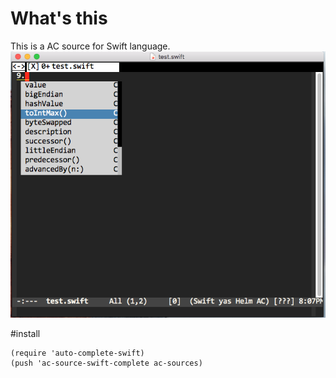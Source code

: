 # What's this

This is a AC  source for Swift language.
![screenshot 1](screenshots/sc-01.png)

#install 
```
(require 'auto-complete-swift)
(push 'ac-source-swift-complete ac-sources)
```
